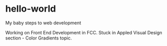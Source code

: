 # hello-world
My baby steps to web development

Working on Front End Development in FCC.
Stuck in Appled Visual Design section - Color Gradients topic.
